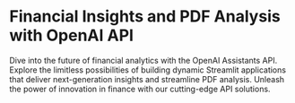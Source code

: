 # Financial Insights and PDF Analysis with OpenAI API
 Dive into the future of financial analytics with the OpenAI Assistants API. Explore the limitless possibilities of building dynamic Streamlit applications that deliver next-generation insights and streamline PDF analysis. Unleash the power of innovation in finance with our cutting-edge API solutions.
